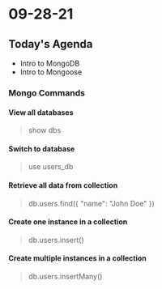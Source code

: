 # 09-28-21

## Today's Agenda
- Intro to MongoDB
- Intro to Mongoose

### Mongo Commands

#### View all databases
> show dbs

#### Switch to database
> use users_db

#### Retrieve all data from collection
> db.users.find({ "name": "John Doe" })

#### Create one instance in a collection
> db.users.insert()

#### Create multiple instances in a collection
> db.users.insertMany()
